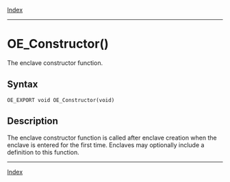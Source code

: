 [Index](index.md)

---
# OE_Constructor()

The enclave constructor function.

## Syntax

    OE_EXPORT void OE_Constructor(void)
## Description 

The enclave constructor function is called after enclave creation when the enclave is entered for the first time. Enclaves may optionally include a definition to this function.

---
[Index](index.md)

